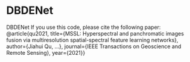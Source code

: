 # DBDENet
DBDENet
If you use this code, please cite the following paper:
@article{qu2021,
title={MSSL: Hyperspectral and panchromatic images fusion via multiresolution spatial-spectral feature learning networks},
author={Jiahui Qu, ...},
journal={IEEE Transactions on Geoscience and Remote Sensing},
year={2021}}
